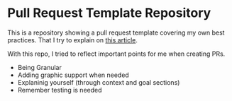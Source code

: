 # Pull Request Template Repository

This is a repository showing a pull request template covering my own best practices. That I try to explain on [this article](https://medium.com/@pabloadell/5-things-every-pull-request-should-be-little-thoughts-from-my-experience-14bdb01d827e).

With this repo, I tried to reflect important points for me when creating PRs.

- Being Granular
- Adding graphic support when needed
- Explaninig yourself (through context and goal sections)
- Remember testing is needed
